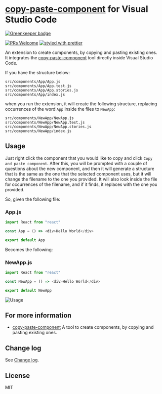 # [copy-paste-component](https://github.com/GabrielDuarteM/copy-paste-component) for Visual Studio Code

[![Greenkeeper badge](https://badges.greenkeeper.io/GabrielDuarteM/copy-paste-component-vscode.svg)](https://greenkeeper.io/)

[![PRs Welcome](https://img.shields.io/badge/PRs-welcome-brightgreen.svg)](http://makeapullrequest.com)
[![styled with prettier](https://img.shields.io/badge/styled_with-prettier-ff69b4.svg)](https://github.com/prettier/prettier)

An extension to create components, by copying and pasting existing ones. It integrates the [copy-paste-component](https://github.com/GabrielDuarteM/copy-paste-component) tool directly inside Visual Studio Code.

If you have the structure below:

```
src/components/App/App.js
src/components/App/App.test.js
src/components/App/App.stories.js
src/components/App/index.js
```

when you run the extension, it will create the following structure, replacing occurrences of the word `App` inside the files to `NewApp`:

```
src/components/NewApp/NewApp.js
src/components/NewApp/NewApp.test.js
src/components/NewApp/NewApp.stories.js
src/components/NewApp/index.js
```

## Usage

Just right click the component that you would like to copy and click `Copy and paste component`. After this, you will be prompted with a couple of questions about the new component, and then it will generate a structure that is the same as the one that the selected component uses, but it will change the filename to the one you provided.
It will also look inside the file for occurrences of the filename, and if it finds, it replaces with the one you provided.

So, given the following file:

### App.js

```js
import React from "react"

const App = () => <div>Hello World</div>

export default App
```

Becomes the following:

### NewApp.js

```js
import React from "react"

const NewApp = () => <div>Hello World</div>

export default NewApp
```

![Usage](https://i.imgur.com/dQI2Ijl.gif)

## For more information

* [copy-paste-component](https://github.com/GabrielDuarteM/copy-paste-component) A tool to create components, by copying and pasting existing ones.

## Change log

See [Change log](https://github.com/GabrielDuarteM/copy-paste-component-vscode/blob/master/CHANGELOG.md).

## License

MIT
